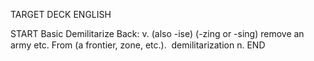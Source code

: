 TARGET DECK
ENGLISH

START
Basic
Demilitarize
Back: v. (also -ise) (-zing or -sing) remove an army etc. From (a frontier, zone, etc.).  demilitarization n.
END
